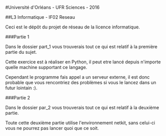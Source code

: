 #Université d'Orléans - UFR Sciences - 2016

##L3 Informatique - IF02 Reseau

Ceci est le dépôt du projet de réseau de la licence informatique.

###Partie 1

Dans le dossier part_1 vous trouverais tout ce qui est relatif à la première partie du sujet.

Cette exercice est à réaliser en Python, il peut etre lancé depuis n'importe quelle machine supportant ce langage.

Cependant le programme fais appel a un serveur externe, il est donc probable que vous rencontriez des problèmes si vous le lancez dans un futur lointain :).

###Partie 2

Dans le dossier par_2 vous trouverais tout ce qui est relatif à la deuxième partie.

Toute cette deuxième partie utilise l'environnement netkit, sans celui-ci vous ne pourrez pas lancer quoi que ce soit.

